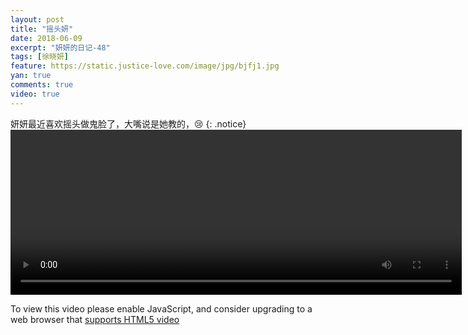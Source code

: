 ```yaml
---
layout: post
title: "摇头妍"
date: 2018-06-09
excerpt: "妍妍的日记-48"
tags: [徐晓妍]
feature: https://static.justice-love.com/image/jpg/bjfj1.jpg
yan: true
comments: true
video: true
---
```

妍妍最近喜欢摇头做鬼脸了，大嘴说是她教的，😢
{: .notice}
<video id="my-video" class="video-js vjs-16-9 clipboard" controls preload="auto" width="722" height="264" data-setup="{}">
    <source src="{{ site.staticUrl }}/yanyan/video/yaotou1.mp4" type='video/mp4'>
    <p class="vjs-no-js">
      To view this video please enable JavaScript, and consider upgrading to a web browser that
      <a href="http://videojs.com/html5-video-support/" target="_blank">supports HTML5 video</a>
    </p>
</video>

